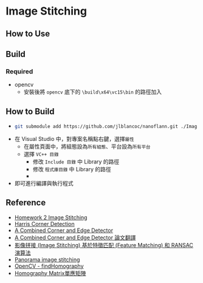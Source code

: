 # Image Stitching

## How to Use

## Build

### Required

* opencv
  * 安裝後將 `opencv` 底下的 `\build\x64\vc15\bin` 的路徑加入

## How to Build

* ``` bash
  git submodule add https://github.com/jlblancoc/nanoflann.git ./ImageStitching/Dependency/nanoflann
  ```
* 在 Visual Studio 中，對專案名稱點右鍵，選擇`屬性`
  * 在屬性頁面中，將組態設為`所有組態`、平台設為`所有平台`
  * 選擇 `VC++ 目錄`
    * 修改 `Include 目錄` 中 Library 的路徑
    * 修改 `程式庫目錄` 中 Library 的路徑
    * 
* 即可進行編譯與執行程式

## Reference

* [Homework 2 Image Stitching](https://www.csie.ntu.edu.tw/~b97074/vfx_html/hw2.html)
* [Harris Corner Detection](https://blog.csdn.net/u014485485/article/details/79056666)
* [A Combined Corner and Edge Detector](https://www.ece.lsu.edu/gunturk/EE7700/A_Combined_Corner_and_Edge_Detector.pdf)
* [A Combined Corner and Edge Detector 論文翻譯](https://blog.csdn.net/baidu_37336262/article/details/110123728)
* [影像拼接 (Image Stitching) 基於特徵匹配 (Feature Matching) 和 RANSAC 演算法](https://tigercosmos.xyz/post/2020/05/cv/image-stitching/)
* [Panorama image stitching](https://ssarcandy.tw/2017/05/26/panorama-image-stitching/#Warp-images-to-cylinder)
* [OpenCV - findHomography](https://docs.opencv.org/2.4/modules/calib3d/doc/camera_calibration_and_3d_reconstruction.html?highlight=findhomography#findhomography)
* [Homography Matrix單應矩陣](https://scm_mos.gitlab.io/vision/homography-matrix/)
